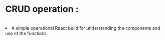 <h1> CRUD operation : </h1> 
<br> 
<li> A simple operational React build for understanding the components and use of the functions</li>
